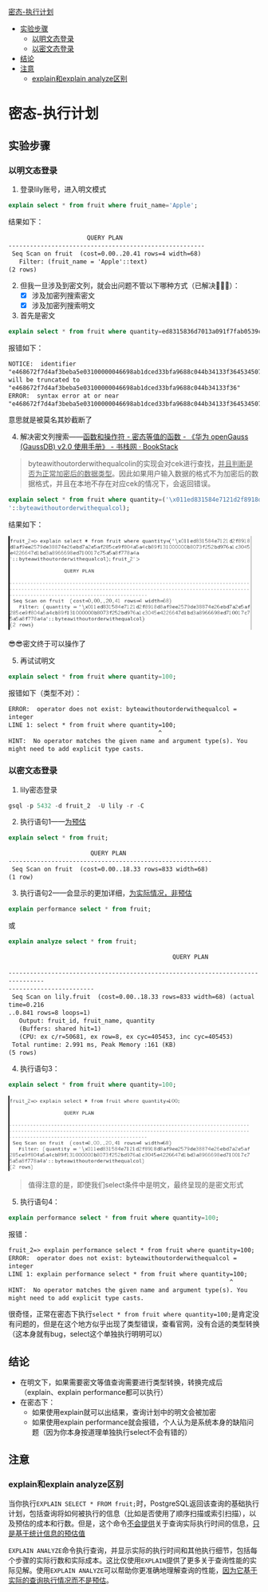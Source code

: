 [密态-执行计划](#密态-执行计划)

- [实验步骤](#实验步骤)
  - [以明文态登录](#以明文态登录)
  - [以密文态登录](#以密文态登录)
- [结论](#结论)
- [注意](#注意)
  - [explain和explain analyze区别](#explain和explain-analyze区别)
# 密态-执行计划

## 实验步骤

### 以明文态登录

1. 登录lily账号，进入明文模式

```sql
explain select * from fruit where fruit_name='Apple';
```

  结果如下：

```
                      QUERY PLAN                       
-------------------------------------------------------
 Seq Scan on fruit  (cost=0.00..20.41 rows=4 width=68)
   Filter: (fruit_name = 'Apple'::text)
(2 rows)
```

2. 但我一旦涉及到密文列，就会出问题不管以下哪种方式（已解决🤩🤩🤩）：
   - [x] 涉及加密列搜索密文
   - [x] 涉及加密列搜索明文

3. 首先是密文

```sql
explain select * from fruit where quantity=ed8315836d7013a091f7fab0539cf1e103ec021ac395ed0765e468672f7d4af3beba5e03100000046698ab1dced33bfa9688c044b34133f3645345077b64cb9eddf0fd7ae6fba28;
```

  报错如下：

```
NOTICE:  identifier "e468672f7d4af3beba5e03100000046698ab1dced33bfa9688c044b34133f3645345077b64cb9edd" will be truncated to "e468672f7d4af3beba5e03100000046698ab1dced33bfa9688c044b34133f36"
ERROR:  syntax error at or near "e468672f7d4af3beba5e03100000046698ab1dced33bfa9688c044b34133f3645345077b64cb9edd"
```

  意思就是被莫名其妙截断了

4. 解决密文列搜索——[函数和操作符 - 密态等值的函数 - 《华为 openGauss (GaussDB) v2.0 使用手册》 - 书栈网 · BookStack](https://www.bookstack.cn/read/opengauss-2.0-zh/a05112dd77e2c34d.md)

> byteawithoutorderwithequalcolin的实现会对cek进行查找，<u>并且判断是否为正常加密后的数据类型</u>。因此如果用户输入数据的格式不为加密后的数据格式，并且在本地不存在对应cek的情况下，会返回错误。

```sql
explain select * from fruit where quantity=('\x011ed831584e7121d2f8918d8af9ee2579de38874e26ebd7a2e5af285ce9f804a5a4cb89f131000000b8073f252bd976a1c3045e4226647d1bd3a8966698ed710017c75a5a8f778a4a
'::byteawithoutorderwithequalcol);
```

  结果如下：

<img src="密态权限-执行计划.assets/image-20240311095216427.png" alt="image-20240311095216427" style="zoom:67%;" />

😎😎密文终于可以操作了

5. 再试试明文

```sql
explain select * from fruit where quantity=100;
```

  报错如下（类型不对）：

```
ERROR:  operator does not exist: byteawithoutorderwithequalcol = integer
LINE 1: select * from fruit where quantity=100;
                                          ^
HINT:  No operator matches the given name and argument type(s). You might need to add explicit type casts.
```

### 以密文态登录

1. lily密态登录

```sql
gsql -p 5432 -d fruit_2  -U lily -r -C
```

2. 执行语句1——<u>为预估</u>

```sql
explain select * from fruit;
```

```
                       QUERY PLAN                        
---------------------------------------------------------
 Seq Scan on fruit  (cost=0.00..18.33 rows=833 width=68)
(1 row)
```

3. 执行语句2——会显示的更加详细，<u>为实际情况，非预估</u>

```sql
explain performance select * from fruit;
```

或

```sql
explain analyze select * from fruit;
```

```
                                              QUERY PLAN                       
                        
--------------------------------------------------------------------------------
------------------------
 Seq Scan on lily.fruit  (cost=0.00..18.33 rows=833 width=68) (actual time=0.216
..0.841 rows=8 loops=1)
   Output: fruit_id, fruit_name, quantity
   (Buffers: shared hit=1)
   (CPU: ex c/r=50681, ex row=8, ex cyc=405453, inc cyc=405453)
 Total runtime: 2.991 ms, Peak Memory :161 (KB)
(5 rows)
```

4. 执行语句3：

```sql
explain select * from fruit where quantity=100;
```

<img src="密态权限-执行计划.assets/image-20240311095725450.png" alt="image-20240311095725450" style="zoom:67%;" />

> 值得注意的是，即使我们select条件中是明文，最终呈现的是密文形式

5. 执行语句4：

```sql
explain performance select * from fruit where quantity=100;
```

报错：

```
fruit_2=> explain performance select * from fruit where quantity=100;
ERROR:  operator does not exist: byteawithoutorderwithequalcol = integer
LINE 1: explain performance select * from fruit where quantity=100;
                                                              ^
HINT:  No operator matches the given name and argument type(s). You might need to add explicit type casts.
```

  很奇怪，正常在密态下执行`select * from fruit where quantity=100;`是肯定没有问题的，但是在这个地方似乎出现了类型错误，查看官网，没有合适的类型转换（这本身就有bug，select这个单独执行明明可以）

## 结论

- 在明文下，如果需要密文等值查询需要进行类型转换，转换完成后（explain、explain performance都可以执行）
- 在密态下：
  - 如果使用explain就可以出结果，查询计划中的明文会被加密
  - 如果使用explain performance就会报错，个人认为是系统本身的缺陷问题（因为你本身按道理单独执行select不会有错的）

## 注意

### explain和explain analyze区别

当你执行`EXPLAIN SELECT * FROM fruit;`时，PostgreSQL返回该查询的基础执行计划，包括查询将如何被执行的信息（比如是否使用了顺序扫描或索引扫描），以及预估的成本和行数。但是，这个命令<u>不会提供</u>关于查询实际执行时间的信息，<u>只是基于统计信息的预估值</u>

`EXPLAIN ANALYZE`命令执行查询，并显示实际的执行时间和其他执行细节，包括每个步骤的实际行数和实际成本。这比仅使用`EXPLAIN`提供了更多关于查询性能的实际见解。使用`EXPLAIN ANALYZE`可以帮助你更准确地理解查询的性能，<u>因为它基于实际的查询执行情况而不是预估</u>。



